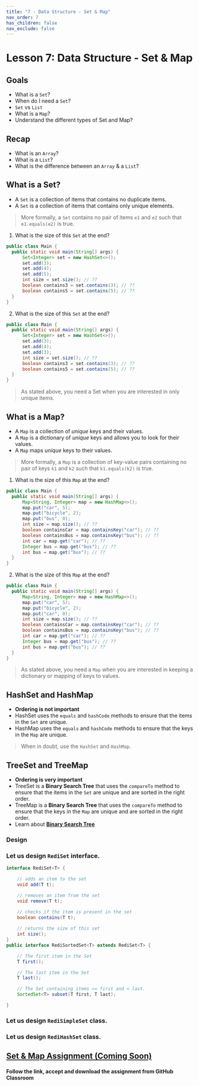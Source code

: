 ```yaml
---
title: "7 - Data Structure - Set & Map"
nav_order: 7 
has_children: false 
nav_exclude: false
---
```


# Lesson 7: Data Structure - Set & Map

## Goals

- What is a `Set`?
- When do I need a `Set`?
- `Set` vs `List`
- What is a `Map`?
- Understand the different types of Set and Map?

## Recap

- What is an `Array`?
- What is a `List`?
- What is the difference between an `Array` & a `List`?

## What is a Set?

- A `Set` is a collection of items that contains no duplicate items.
- A `Set` is a collection of items that contains only unique elements.

> More formally, a `Set` contains no pair of items `e1` and `e2` such that `e1.equals(e2)` is true.

1. What is the size of this `Set` at the end?
  ```java
public class Main {
    public static void main(String[] args) {
        Set<Integer> set = new HashSet<>();
        set.add(3);
        set.add(4);
        set.add(5);
        int size = set.size(); // ??
        boolean contains3 = set.contains(3); // ??
        boolean contains5 = set.contains(5); // ??
    }
}
  ```
2. What is the size of this `Set` at the end?
  ```java
public class Main {
    public static void main(String[] args) {
        Set<Integer> set = new HashSet<>();
        set.add(3);
        set.add(4);
        set.add(3);
        int size = set.size(); // ??
        boolean contains3 = set.contains(3); // ??
        boolean contains5 = set.contains(5); // ??
    }
}
  ```
> As stated above, you need a Set when you are interested in only unique items.

## What is a Map?

- A `Map` is a collection of _unique_ keys and their values.
- A `Map` is a dictionary of _unique_ keys and allows you to look for their values.
- A `Map` maps _unique_ keys to their values.

> More formally, a `Map` is a collection of key-value pairs containing no pair of keys `k1` and `k2`
> such that `k1.equals(k2)` is true.

1. What is the size of this `Map` at the end?
  ```java
public class Main {
    public static void main(String[] args) {
        Map<String, Integer> map = new HashMap<>();
        map.put("car", 5);
        map.put("bicycle", 2);
        map.put("bus", 0);
        int size = map.size(); // ??
        boolean containsCar = map.containsKey("car"); // ??
        boolean containsBus = map.containsKey("bus"); // ??
        int car = map.get("car"); // ??
        Integer bus = map.get("bus"); // ??
        int bus = map.get("bus"); // ??
    }
}
  ```
2. What is the size of this `Map` at the end?
  ```java
public class Main {
    public static void main(String[] args) {
        Map<String, Integer> map = new HashMap<>();
        map.put("car", 5);
        map.put("bicycle", 2);
        map.put("car", 0);
        int size = map.size(); // ??
        boolean containsCar = map.containsKey("car"); // ??
        boolean containsBus = map.containsKey("bus"); // ??
        int car = map.get("car"); // ??
        Integer bus = map.get("bus"); // ??
        int bus = map.get("bus"); // ??
    }
}
  ```
> As stated above, you need a `Map` when you are interested in keeping a dictionary or mapping of keys to values.

## HashSet and HashMap

- **Ordering is not important**
- HashSet uses the `equals` and `hashCode` methods to ensure that the items in the `Set` are unique.
- HashMap uses the `equals` and `hashCode` methods to ensure that the keys in the `Map` are unique.

> When in doubt, use the `HashSet` and `HashMap`.

## TreeSet and TreeMap

- **Ordering is very important**
- TreeSet is a **Binary Search Tree** that uses the `compareTo` method to ensure that the items in the `Set` are unique and are sorted in the right order.
- TreeMap is a **Binary Search Tree** that uses the `compareTo` method to ensure that the keys in the `Map` are unique and are sorted in the right order.
- Learn about [**Binary Search Tree**](https://www.youtube.com/watch?v=pYT9F8_LFTM)

### Design

### Let us design `RediSet` interface.

```java
interface RediSet<T> {

    // adds an item to the set
    void add(T t);

    // removes an item from the set
    void remove(T t);

    // checks if the item is present in the set
    boolean contains(T t);
    
    // returns the size of this set
    int size();
}
public interface RediSortedSet<T> extends RediSet<T> {

    // The first item in the Set
    T first();

    // The last item in the Set
    T last();

    // The Set containing items >= first and < last.
    SortedSet<T> subset(T first, T last);

}
``` 

### Let us design `RediSimpleSet` class.
### Let us design `RediHashSet` class.

## [Set & Map Assignment (Coming Soon)](https://#)

#### Follow the link, accept and download the assignment from GitHub Classroom